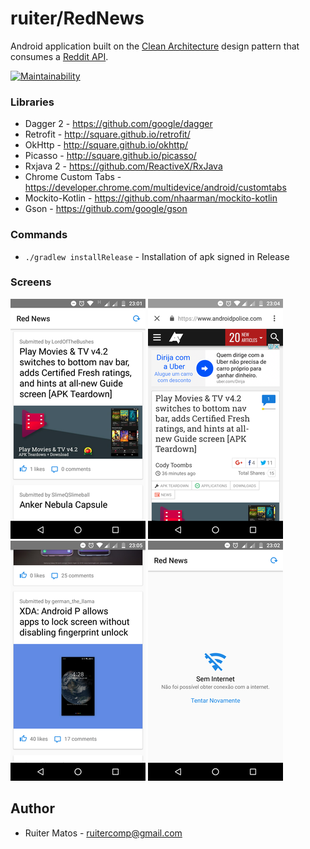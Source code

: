 # ruiter/RedNews
Android application built on the [Clean Architecture](https://blog.8thlight.com/uncle-bob/2012/08/13/the-clean-architecture.html) design pattern that consumes a [Reddit API](https://www.reddit.com/dev/api/).

[![Maintainability](https://api.codeclimate.com/v1/badges/6c9ebc71a82c09b385e5/maintainability)](https://codeclimate.com/github/ruiter/RedNews/maintainability)

### Libraries
* Dagger 2 - https://github.com/google/dagger
* Retrofit - http://square.github.io/retrofit/
* OkHttp - http://square.github.io/okhttp/
* Picasso - http://square.github.io/picasso/
* Rxjava 2 - https://github.com/ReactiveX/RxJava
* Chrome Custom Tabs - https://developer.chrome.com/multidevice/android/customtabs
* Mockito-Kotlin - https://github.com/nhaarman/mockito-kotlin
* Gson - https://github.com/google/gson

### Commands
* `./gradlew installRelease` - Installation of apk signed in Release

### Screens
![alt text](https://github.com/ruiter/RedNews/blob/master/screens/home.png)
![alt text](https://github.com/ruiter/RedNews/blob/master/screens/detalis_webview.png)
![alt text](https://github.com/ruiter/RedNews/blob/master/screens/home2.png)
![alt text](https://github.com/ruiter/RedNews/blob/master/screens/noconnection.png)

## Author
* Ruiter Matos - ruitercomp@gmail.com
